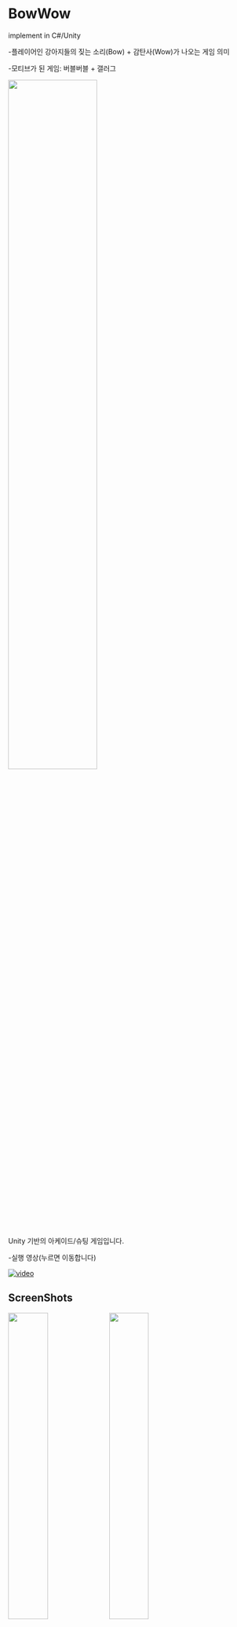 # BowWow
implement in C#/Unity

-플레이어인 강아지들의 짖는 소리(Bow) + 감탄사(Wow)가 나오는 게임 의미

-모티브가 된 게임: 버블버블 + 갤러그

<img src="https://user-images.githubusercontent.com/66946182/97954315-879f9c00-1de6-11eb-919e-34c08610e76b.png" width = "60%">


Unity 기반의 아케이드/슈팅 게임입니다.

-실행 영상(누르면 이동합니다)

[![video](https://img.youtube.com/vi/AVoGl5DJvSM/0.jpg)](https://youtu.be/AVoGl5DJvSM?t=0s)

ScreenShots
----- 
<img src="https://user-images.githubusercontent.com/66946182/97954432-d2211880-1de6-11eb-8e62-8f833d4bfa07.png" width = "40%">

<img src="https://user-images.githubusercontent.com/66946182/97954441-d9482680-1de6-11eb-875e-413305137340.png" width = "40%">
